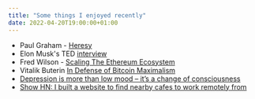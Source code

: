 ```yaml
---
title: "Some things I enjoyed recently"
date: 2022-04-20T19:00:00+01:00
---
```


- Paul Graham - [Heresy](http://paulgraham.com/heresy.html)
- Elon Musk's TED [interview](https://www.ted.com/talks/elon_musk_a_future_worth_getting_excited_about?language=en)
- Fred Wilson - [Scaling The Ethereum Ecosystem](https://avc.com/2022/04/scaling-the-ethereum-ecosystem/)
- Vitalik Buterin [In Defense of Bitcoin Maximalism](https://vitalik.ca/general/2022/04/01/maximalist.html)
- [Depression is more than low mood – it’s a change of consciousness](https://psyche.co/ideas/depression-is-more-than-low-mood-its-a-change-of-consciousness) 
- [Show HN: I built a website to find nearby cafes to work remotely from](https://workmode.co)
